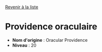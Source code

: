 [Revenir à la liste](list.md)

# Providence oraculaire

 * **Nom d'origine** : Oracular Providence
 * **Niveau** : 20



